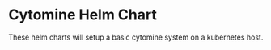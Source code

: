 Cytomine Helm Chart
===================

These helm charts will setup a basic cytomine system on a kubernetes host.